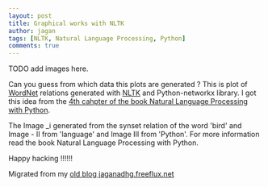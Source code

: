 ```yaml
---
layout: post
title: Graphical works with NLTK
author: jagan
tags: [NLTK, Natural Language Processing, Python]
comments: true
---
```


TODO add images here.

Can you guess from which data this plots are generated ? This is plot of [WordNet](http://www.google.co.in/url?sa=t&source=web&ct=res&cd=1&ved=0CAgQFjAA&url=http%3A%2F%2Fwordnet.princeton.edu%2F&rct=j&q=WordNet&ei=JSX0SvqrAZfu6gOtzvAC&usg=AFQjCNETcVpoFxLeOQnnIwKuzNukTQG0Og) relations generated with [NLTK](nltk.org) and Python-networkx library. I got this idea from the [4th cahpter of the book Natural Language Processing with Python](http://nltk.googlecode.com/svn/trunk/doc/book/ch04.html).

The Image _i generated from the synset relation  of the word 'bird' and Image - II from 'language' and Image III from 'Python'. For more information read the book Natural Language Processing with Python.

Happy hacking !!!!!!




Migrated from my [old blog jaganadhg.freeflux.net](https://web.archive.org/web/20160323193721/http://jaganadhg.freeflux.net/blog)

